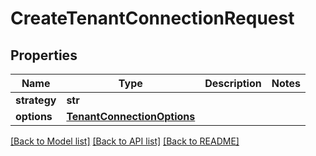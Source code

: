 # CreateTenantConnectionRequest


## Properties
Name | Type | Description | Notes
------------ | ------------- | ------------- | -------------
**strategy** | **str** |  | 
**options** | [**TenantConnectionOptions**](TenantConnectionOptions.md) |  | 

[[Back to Model list]](../README.md#documentation-for-models) [[Back to API list]](../README.md#documentation-for-api-endpoints) [[Back to README]](../README.md)


